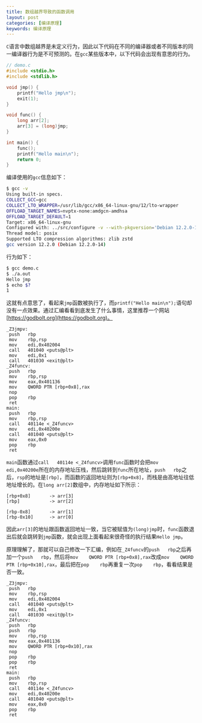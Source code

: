 ```yaml
---
title: 数组越界导致的函数调用
layout: post
categories: [编译原理]
keywords: 编译原理
---
```


`C`语言中数组越界是未定义行为，因此以下代码在不同的编译器或者不同版本的同一编译器行为是不可预测的。在`gcc`某些版本中，以下代码会出现有意思的行为。

```cpp
// demo.c
#include <stdio.h>
#include <stdlib.h>

void jmp() {
    printf("Hello jmp\n");
    exit(1);
}

void func() {
    long arr[2];
    arr[3] = (long)jmp;
}

int main() {
    func();
    printf("Hello main\n");
    return 0;
}
```

编译使用的`gcc`信息如下：

```bash
$ gcc -v
Using built-in specs.
COLLECT_GCC=gcc
COLLECT_LTO_WRAPPER=/usr/lib/gcc/x86_64-linux-gnu/12/lto-wrapper
OFFLOAD_TARGET_NAMES=nvptx-none:amdgcn-amdhsa
OFFLOAD_TARGET_DEFAULT=1
Target: x86_64-linux-gnu
Configured with: ../src/configure -v --with-pkgversion='Debian 12.2.0-14' --with-bugurl=file:///usr/share/doc/gcc-12/README.Bugs --enable-languages=c,ada,c++,go,d,fortran,objc,obj-c++,m2 --prefix=/usr --with-gcc-major-version-only --program-suffix=-12 --program-prefix=x86_64-linux-gnu- --enable-shared --enable-linker-build-id --libexecdir=/usr/lib --without-included-gettext --enable-threads=posix --libdir=/usr/lib --enable-nls --enable-clocale=gnu --enable-libstdcxx-debug --enable-libstdcxx-time=yes --with-default-libstdcxx-abi=new --enable-gnu-unique-object --disable-vtable-verify --enable-plugin --enable-default-pie --with-system-zlib --enable-libphobos-checking=release --with-target-system-zlib=auto --enable-objc-gc=auto --enable-multiarch --disable-werror --enable-cet --with-arch-32=i686 --with-abi=m64 --with-multilib-list=m32,m64,mx32 --enable-multilib --with-tune=generic --enable-offload-targets=nvptx-none=/build/gcc-12-bTRWOB/gcc-12-12.2.0/debian/tmp-nvptx/usr,amdgcn-amdhsa=/build/gcc-12-bTRWOB/gcc-12-12.2.0/debian/tmp-gcn/usr --enable-offload-defaulted --without-cuda-driver --enable-checking=release --build=x86_64-linux-gnu --host=x86_64-linux-gnu --target=x86_64-linux-gnu
Thread model: posix
Supported LTO compression algorithms: zlib zstd
gcc version 12.2.0 (Debian 12.2.0-14)
```

行为如下：

```bash
$ gcc demo.c
$ ./a.out
Hello jmp
$ echo $?
1
```

这就有点意思了，看起来`jmp`函数被执行了，而`printf("Hello main\n");`语句却没有一点效果。通过汇编看看到底发生了什么事情，这里推荐一个网站 [https://godbolt.org](https://godbolt.org)。

```assembly
_Z3jmpv:
 push   rbp
 mov    rbp,rsp
 mov    edi,0x402004
 call   401040 <puts@plt>
 mov    edi,0x1
 call   401030 <exit@plt>
_Z4funcv:
 push   rbp
 mov    rbp,rsp
 mov    eax,0x401136
 mov    QWORD PTR [rbp+0x8],rax
 nop
 pop    rbp
 ret
main:
 push   rbp
 mov    rbp,rsp
 call   40114e <_Z4funcv>
 mov    edi,0x40200e
 call   401040 <puts@plt>
 mov    eax,0x0
 pop    rbp
 ret
```

`main`函数通过`call   40114e <_Z4funcv>`调用`func`函数时会把`mov    edi,0x40200e`所在的内存地址压栈，然后跳转到`func`所在地址，`push   rbp`之后，`rsp`的地址是`[rbp]`，而函数的返回地址则为`[rbp+0x8]`，而栈是由高地址往低地址增长的。在`long arr[2]`数组中，内存地址如下所示：

```
[rbp+0x8]       -> arr[3]
[rbp]           -> arr[2]

[rbp-0x8]       -> arr[1]
[rbp-0x10]      -> arr[0]
```

因此`arr[3]`的地址跟函数返回地址一致，当它被赋值为`(long)jmp`时，`func`函数退出后就会跳转到`jmp`函数，就会出现上面看起来很奇怪的执行结果`Hello jmp`。

原理理解了，那就可以自己修改一下汇编，例如在`_Z4funcv`的`push   rbp`之后再加一个`push   rbp`，然后将`mov    QWORD PTR [rbp+0x8],rax`改成`mov    QWORD PTR [rbp+0x10],rax`，最后把在`pop    rbp`再重复一次`pop    rbp`，看看结果是否一致。

```assembly
_Z3jmpv:
 push   rbp
 mov    rbp,rsp
 mov    edi,0x402004
 call   401040 <puts@plt>
 mov    edi,0x1
 call   401030 <exit@plt>
_Z4funcv:
 push   rbp
 push   rbp
 mov    rbp,rsp
 mov    eax,0x401136
 mov    QWORD PTR [rbp+0x10],rax
 nop
 pop    rbp
 pop    rbp
 ret
main:
 push   rbp
 mov    rbp,rsp
 call   40114e <_Z4funcv>
 mov    edi,0x40200e
 call   401040 <puts@plt>
 mov    eax,0x0
 pop    rbp
 ret
```
